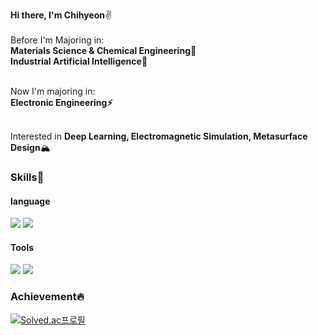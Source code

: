 

**Hi there, I'm Chihyeon**✌️<Br><Br>
Before I'm Majoring in:<Br>
**Materials Science & Chemical Engineering🔬**<Br>
**Industrial Artificial Intelligence🤖**<Br><Br>

Now I'm majoring in:<Br>
**Electronic Engineering⚡️**<Br><Br>

Interested in **Deep Learning, Electromagnetic Simulation, Metasurface Design**🏔

### Skills💪
#### language
<img src="https://img.shields.io/badge/Python-3776AB?style=for-the-badge&logo=python&logoColor=white"> <img src="https://img.shields.io/badge/R-276DC3?style=for-the-badge&logo=R&logoColor=white">
  
#### Tools
<img src="https://img.shields.io/badge/jupyter-F37626?style=for-the-badge&logo=jupyter&logoColor=white"> <img src="https://img.shields.io/badge/Rstudio-75AADB?style=for-the-badge&logo=Rstudio&logoColor=white">
  
### Achievement🔥
[![Solved.ac프로필](http://mazassumnida.wtf/api/mini/generate_badge?boj=shownu_husband)](https://solved.ac/shownu_husband)
